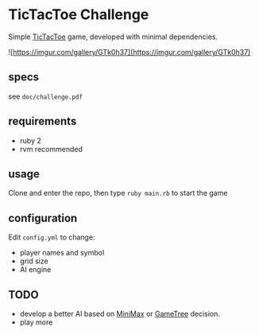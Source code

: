 # TicTacToe Challenge

Simple [TicTacToe](https://en.wikipedia.org/wiki/Tic-tac-toe) game, developed with minimal dependencies.

![https://imgur.com/gallery/GTk0h37](https://imgur.com/gallery/GTk0h37)

## specs

see `doc/challenge.pdf`

## requirements

- ruby 2
- rvm recommended

## usage

Clone and enter the repo, then type `ruby main.rb` to start the game

## configuration

Edit `config.yml` to change:

- player names and symbol
- grid size
- AI engine

## TODO

- develop a better AI based on [MiniMax](https://en.wikipedia.org/wiki/Minimax) or [GameTree](https://en.wikipedia.org/wiki/Game_tree) decision.
- play more
